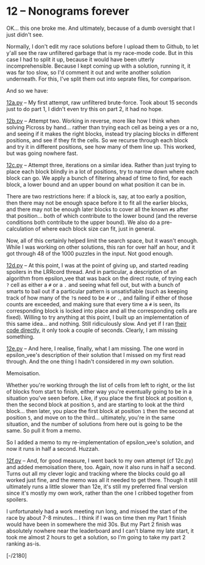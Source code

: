 # 12 &ndash; Nonograms forever
OK... this one broke me. And ultimately, because of a dumb oversight that I just didn't see.

Normally, I don't edit my race solutions before I upload them to Github, to let y'all see the raw unfiltered garbage that is my race-mode code. But in this case I had to split it up, because it would have been utterly incomprehensible. Because I kept coming up with a solution, running it, it was far too slow, so I'd comment it out and write another solution underneath. For this, I've split them out into seprate files, for comparison.

And so we have:

[12a.py](12a.py) &ndash; My first attempt, raw unfiltered brute-force. Took about 15 seconds just to do part 1, I didn't even try this on part 2, it had no hope.

[12b.py](12b.py) &ndash; Attempt two. Working in reverse, more like how I think when solving Picross by hand... rather than trying each cell as being a yes or a no, and seeing if it makes the right blocks, instead try placing blocks in different positions, and see if they fit the cells. So we recurse through each block and try it in different positions, see how many of them line up. This worked, but was going nowhere fast.

[12c.py](12c.py) &ndash; Attempt three, iterations on a similar idea. Rather than just trying to place each block blindly in a lot of positions, try to narrow down where each block can go. We apply a bunch of filtering ahead of time to find, for each block, a lower bound and an upper bound on what position it can be in.

There are two restrictions here: if a block is, say, at too early a position, then there may not be enough space before it to fit all the earlier blocks, and there may not be enough later blocks to cover all the known `#`s after that position... both of which contribute to the lower bound (and the reverse conditions both contribute to the upper bound). We also do a pre-calculation of where each block size can fit, just in general.

Now, all of this certainly helped limit the search space, but it wasn't enough. While I was working on other solutions, this ran for over half an hour, and it got through 48 of the 1000 puzzles in the input. Not good enough.

[12d.py](12d.py) &ndash; At this point, I was at the point of giving up, and started reading spoilers in the LRRcord thread. And in particular, a description of an algorithm from epsilon_vee that was back on the direct route, of trying each `?` cell as either a `#` or a `.` and seeing what fell out, but with a bunch of smarts to bail out if a particular pattern is unsatisfiable (such as keeping track of how many of the `?`s need to be `#` or `.`, and failing if either of those counts are exceeded, and making sure that every time a `#` is seen, its corresponding block is locked into place and all the corresponding cells are fixed). Willing to try anything at this point, I built up an implementation of this same idea... and nothing. Still ridiculously slow. And yet if I ran [their code directly](https://gist.github.com/rakslice/b596a1d3857c08d0412f0e2eace578b0#file-day12-py-L20), it only took a couple of seconds. Clearly, I am missing something.

[12e.py](12e.py) &ndash; And here, I realise, finally, what I am missing. The one word in epsilon_vee's description of their solution that I missed on my first read through. And the one thing I hadn't considered in my own solution.

Memoisation.

Whether you're working through the list of cells from left to right, or the list of blocks from start to finish, either way you're eventually going to be in a situation you've seen before. Like, if you place the first block at position `0`, then the second block at position `5`, and are starting to look at the third block... then later, you place the first block at position `1` then the second at position `5`, and move on to the third... ultimately, you're in the same situation, and the number of solutions from here out is going to be the same. So pull it from a memo.

So I added a memo to my re-implementation of epsilon_vee's solution, and now it runs in half a second. Huzzah.

[12f.py](12f.py) &ndash; And, for good measure, I went back to my own attempt (cf 12c.py) and added memoisation there, too. Again, now it also runs in half a second. Turns out all my clever logic and tracking where the blocks could go all worked just fine, and the memo was all it needed to get there. Though it still ultimately runs a little slower than 12e, it's still my preferred final version since it's mostly my own work, rather than the one I cribbed together from spoilers.

I unfortunately had a work meeting run long, and missed the start of the race by about 7-8 minutes... I think if I was on time then my Part 1 finish would have been in somewhere the mid 30s. But my Part 2 finish was absolutely nowhere near the leaderboard and I can't blame my late start, it took me almost 2 hours to get a solution, so I'm going to take my part 2 ranking as-is.

[-/2180]
